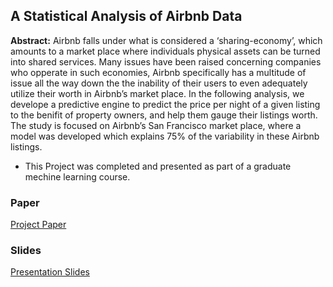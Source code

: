 ## A Statistical Analysis of Airbnb Data

**Abstract:** Airbnb falls under what is considered a ‘sharing-economy’, which amounts to a market place where individuals physical assets can be turned into shared services. Many issues have been raised concerning companies who opperate in such economies, Airbnb specifically has a multitude of issue all the way down the the inability of their users to even adequately utilize their worth in Airbnb’s market place. In the following analysis, we develope a predictive engine to predict the price per night of a given listing to the benifit of property owners, and help them gauge their listings worth. The study is focused on Airbnb’s San Francisco market place, where a model was developed which explains 75% of the variability in these Airbnb listings.

- This Project was completed and presented as part of a graduate mechine learning course.

### Paper
[Project Paper](/pdf/Airbnb_Final_Report.pdf)

### Slides 
[Presentation Slides](/pdf/Airbnbl_presentation_slides.pdf)

